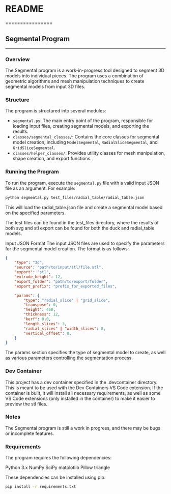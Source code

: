 # README
================

## Segmental Program
-----------------

### Overview

The Segmental program is a work-in-progress tool designed to segment 3D models into individual pieces. The program uses a combination of geometric algorithms and mesh manipulation techniques to create segmental models from input 3D files.

### Structure

The program is structured into several modules:

* `segmental.py`: The main entry point of the program, responsible for loading input files, creating segmental models, and exporting the results.
* `classes/segmental_classes/`: Contains the core classes for segmental model creation, including `ModelSegmental`, `RadialSliceSegmental`, and `GridSliceSegmental`.
* `classes/helper_classes/`: Provides utility classes for mesh manipulation, shape creation, and export functions.

### Running the Program

To run the program, execute the `segmental.py` file with a valid input JSON file as an argument. For example:
```bash
python segmental.py test_files/radial_table/radial_table.json
```
This will load the radial_table.json file and create a segmental model based on the specified parameters.

The test files can be found in the test_files directory, where the results of both svg and stl export can be found for both the duck and radial_table models.

Input JSON Format
The input JSON files are used to specify the parameters for the segmental model creation. The format is as follows:

```json
{
    "type": "3d",
    "source": "path/to/input/stl/file.stl",
    "export": "stl",
    "extrude_height": 12,
    "export_folder": "path/to/export/folder",
    "export_prefix": "prefix_for_exported_files",

    "params": {
        "type": "radial_slice" | "grid_slice",
        "transpose": 0,
        "height": 460,
        "thickness": 12,
        "kerf": 0.0,
        "length_slices": 3,
        "radial_slices" | "width_slices": 8,
        "vertical_offset": 0,
    }
}
```

The params section specifies the type of segmental model to create, as well as various parameters controlling the segmentation process.

### Dev Container
This project has a dev container specified in the .devcontainer directory. This is meant to be used with the Dev Containers VS Code extension. If the container is built, it will install all necessary requirements, as well as some VS Code extensions (only installed in the container) to make it easier to preview the stl files.

### Notes
The Segmental program is still a work in progress, and there may be bugs or incomplete features.

### Requirements
The program requires the following dependencies:

Python 3.x
NumPy
SciPy
matplotlib
Pillow
triangle

These dependencies can be installed using pip:

```bash
pip install -r requirements.txt
```